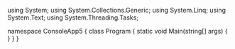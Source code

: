using System;
using System.Collections.Generic;
using System.Linq;
using System.Text;
using System.Threading.Tasks;

namespace ConsoleApp5
{
    class Program
    {
        static void Main(string[] args)
        {
        }
    }
}
